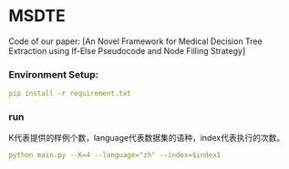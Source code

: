# MSDTE

Code of our paper: [An Novel Framework for Medical Decision Tree Extraction using If-Else Pseudocode and Node Filling Strategy]

### Environment Setup:
```yaml
pip install -r requirement.txt
```


### run
K代表提供的样例个数，language代表数据集的语种，index代表执行的次数。
```yaml
python main.py --K=4 --language="zh" --index=$index1
```
